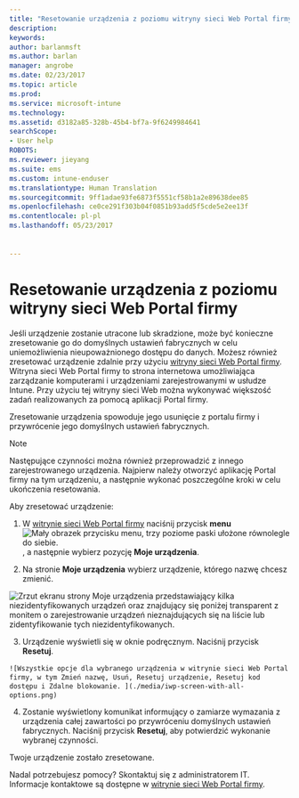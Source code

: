 ```yaml
---
title: "Resetowanie urządzenia z poziomu witryny sieci Web Portal firmy | Microsoft Docs"
description: 
keywords: 
author: barlanmsft
ms.author: barlan
manager: angrobe
ms.date: 02/23/2017
ms.topic: article
ms.prod: 
ms.service: microsoft-intune
ms.technology: 
ms.assetid: d3182a85-328b-45b4-bf7a-9f6249984641
searchScope:
- User help
ROBOTS: 
ms.reviewer: jieyang
ms.suite: ems
ms.custom: intune-enduser
ms.translationtype: Human Translation
ms.sourcegitcommit: 9ff1adae93fe6873f5551cf58b1a2e89638dee85
ms.openlocfilehash: ce0ce291f303b04f0851b93add5f5cde5e2ee13f
ms.contentlocale: pl-pl
ms.lasthandoff: 05/23/2017


---
```



# <a name="reset-your-device-from-the-company-portal-website"></a>Resetowanie urządzenia z poziomu witryny sieci Web Portal firmy

Jeśli urządzenie zostanie utracone lub skradzione, może być konieczne zresetowanie go do domyślnych ustawień fabrycznych w celu uniemożliwienia nieupoważnionego dostępu do danych. Możesz również zresetować urządzenie zdalnie przy użyciu [witryny sieci Web Portal firmy](http://portal.manage.microsoft.com). Witryna sieci Web Portal firmy to strona internetowa umożliwiająca zarządzanie komputerami i urządzeniami zarejestrowanymi w usłudze Intune. Przy użyciu tej witryny sieci Web można wykonywać większość zadań realizowanych za pomocą aplikacji Portal firmy.

Zresetowanie urządzenia spowoduje jego usunięcie z portalu firmy i przywrócenie jego domyślnych ustawień fabrycznych.

> [!Note]
> Następujące czynności można również przeprowadzić z innego zarejestrowanego urządzenia. Najpierw należy otworzyć aplikację Portal firmy na tym urządzeniu, a następnie wykonać poszczególne kroki w celu ukończenia resetowania. 

Aby zresetować urządzenie:

1.    W [witrynie sieci Web Portal firmy](http://portal.manage.microsoft.com) naciśnij przycisk __menu__ ![Mały obrazek przycisku menu, trzy poziome paski ułożone równolegle do siebie.](/Intune/whats-new/media/CP_hamburger_menu.png), a następnie wybierz pozycję __Moje urządzenia__.

2. Na stronie __Moje urządzenia__ wybierz urządzenie, którego nazwę chcesz zmienić.

  ![Zrzut ekranu strony Moje urządzenia przedstawiający kilka niezidentyfikowanych urządzeń oraz znajdujący się poniżej transparent z monitem o zarejestrowanie urządzeń nieznajdujących się na liście lub zidentyfikowanie tych niezidentyfikowanych.](./media/macOS_enroll_002_tap_here_banner.png)

3.    Urządzenie wyświetli się w oknie podręcznym. Naciśnij przycisk **Resetuj**.

    ![Wszystkie opcje dla wybranego urządzenia w witrynie sieci Web Portal firmy, w tym Zmień nazwę, Usuń, Resetuj urządzenie, Resetuj kod dostępu i Zdalne blokowanie. ](./media/iwp-screen-with-all-options.png)

4.  Zostanie wyświetlony komunikat informujący o zamiarze wymazania z urządzenia całej zawartości po przywróceniu domyślnych ustawień fabrycznych. Naciśnij przycisk **Resetuj**, aby potwierdzić wykonanie wybranej czynności.

Twoje urządzenie zostało zresetowane.

Nadal potrzebujesz pomocy? Skontaktuj się z administratorem IT. Informacje kontaktowe są dostępne w [witrynie sieci Web Portal firmy](http://portal.manage.microsoft.com).


